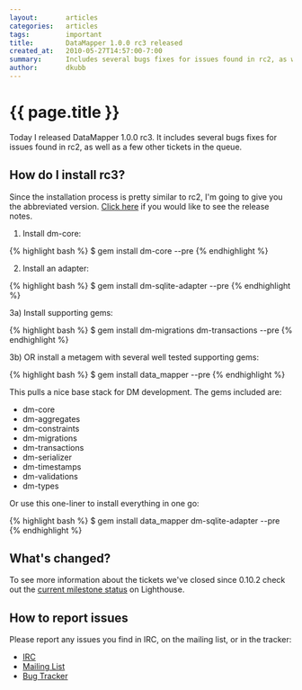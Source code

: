 ```yaml
---
layout:       articles
categories:   articles
tags:         important
title:        DataMapper 1.0.0 rc3 released
created_at:   2010-05-27T14:57:00-7:00
summary:      Includes several bugs fixes for issues found in rc2, as well as a few other tickets in the queue.
author:       dkubb
---
```


{{ page.title }}
================

Today I released DataMapper 1.0.0 rc3. It includes several bugs fixes
for issues found in rc2, as well as a few other tickets in the queue.

How do I install rc3?
---------------------

Since the installation process is pretty similar to rc2, I'm going to
give you the abbreviated version. [Click here](http://bit.ly/dC7U1p) if
you would like to see the release notes.

1) Install dm-core:

{% highlight bash %}
$ gem install dm-core --pre
{% endhighlight %}

2) Install an adapter:

{% highlight bash %}
$ gem install dm-sqlite-adapter --pre
{% endhighlight %}

3a) Install supporting gems:

{% highlight bash %}
$ gem install dm-migrations dm-transactions --pre
{% endhighlight %}

3b) OR install a metagem with several well tested supporting gems:

{% highlight bash %}
$ gem install data_mapper --pre
{% endhighlight %}

This pulls a nice base stack for DM development. The gems included are:

* dm-core
* dm-aggregates
* dm-constraints
* dm-migrations
* dm-transactions
* dm-serializer
* dm-timestamps
* dm-validations
* dm-types

Or use this one-liner to install everything in one go:

{% highlight bash %}
$ gem install data_mapper dm-sqlite-adapter --pre
{% endhighlight %}

What's changed?
---------------

To see more information about the tickets we've closed since 0.10.2
check out the [current milestone status](http://bit.ly/b4yVl3) on Lighthouse.

How to report issues
--------------------

Please report any issues you find in IRC, on the mailing list, or in
the tracker:

* [IRC](irc://irc.freenode.net/#datamapper)
* [Mailing List](http://groups.google.com/group/datamapper)
* [Bug Tracker](http://datamapper.lighthouseapp.com/projects/20609-datamapper)
